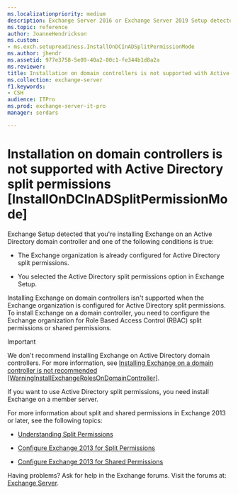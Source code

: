 ```yaml
---
ms.localizationpriority: medium
description: Exchange Server 2016 or Exchange Server 2019 Setup detected that you're installing Exchange on a domain controller in an Active Directory split permissions organization.
ms.topic: reference
author: JoanneHendrickson
ms.custom:
- ms.exch.setupreadiness.InstallOnDCInADSplitPermissionMode
ms.author: jhendr
ms.assetid: 977e3758-5e09-40a2-80c1-fe344b1d8a2a
ms.reviewer: 
title: Installation on domain controllers is not supported with Active Directory split permissions [InstallOnDCInADSplitPermissionMode]
ms.collection: exchange-server
f1.keywords:
- CSH
audience: ITPro
ms.prod: exchange-server-it-pro
manager: serdars

---
```


# Installation on domain controllers is not supported with Active Directory split permissions [InstallOnDCInADSplitPermissionMode]

Exchange Setup detected that you're installing Exchange on an Active Directory domain controller and one of the following conditions is true:

- The Exchange organization is already configured for Active Directory split permissions.

- You selected the Active Directory split permissions option in Exchange Setup.

Installing Exchange on domain controllers isn't supported when the Exchange organization is configured for Active Directory split permissions. To install Exchange on a domain controller, you need to configure the Exchange organization for Role Based Access Control (RBAC) split permissions or shared permissions.

> [!IMPORTANT]
> We don't recommend installing Exchange on Active Directory domain controllers. For more information, see [Installing Exchange on a domain controller is not recommended [WarningInstallExchangeRolesOnDomainController]](ms-exch-setupreadiness-warninginstallexchangerolesondomaincontroller.md).

If you want to use Active Directory split permissions, you need install Exchange on a member server.

For more information about split and shared permissions in Exchange 2013 or later, see the following topics:

- [Understanding Split Permissions](../../../ExchangeServer2013/understanding-split-permissions-exchange-2013-help.md)

- [Configure Exchange 2013 for Split Permissions](../../../ExchangeServer2013/configure-exchange-2013-for-split-permissions-exchange-2013-help.md)

- [Configure Exchange 2013 for Shared Permissions](../../../ExchangeServer2013/configure-exchange-2013-for-shared-permissions-exchange-2013-help.md)

Having problems? Ask for help in the Exchange forums. Visit the forums at: [Exchange Server](https://social.technet.microsoft.com/forums/office/home?category=exchangeserver).
